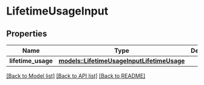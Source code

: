 # LifetimeUsageInput

## Properties

Name | Type | Description | Notes
------------ | ------------- | ------------- | -------------
**lifetime_usage** | [**models::LifetimeUsageInputLifetimeUsage**](LifetimeUsageInput_lifetime_usage.md) |  | 

[[Back to Model list]](../README.md#documentation-for-models) [[Back to API list]](../README.md#documentation-for-api-endpoints) [[Back to README]](../README.md)



